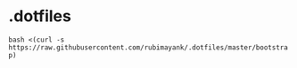 # .dotfiles

`bash <(curl -s https://raw.githubusercontent.com/rubimayank/.dotfiles/master/bootstrap)`
